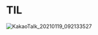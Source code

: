 # TIL
![KakaoTalk_20210119_092133527](https://user-images.githubusercontent.com/77470429/104973359-d51bc480-5a37-11eb-85d1-c1ae1d755af3.jpg)
